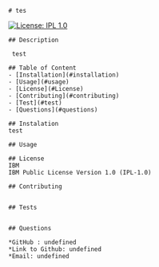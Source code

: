 
    # tes

    
[![License: IPL 1.0](https://img.shields.io/badge/License-IPL_1.0-blue.svg)](https://opensource.org/licenses/IPL-1.0)
 


    ## Description
    
     test
 
    ## Table of Content
    - [Installation](#installation)
    - [Usage](#usage)
    - [License](#License)
    - [Contributing](#contributing)
    - [Test](#test)
    - [Questions](#questions)
 
    ## Instalation
    test
 
    ## Usage
    
    ## License
    IBM
    IBM Public License Version 1.0 (IPL-1.0)
   
    ## Contributing
    
    
    ## Tests
    
    
    ## Questions

    *GitHub : undefined
    *Link to Github: undefined
    *Email: undefined
 
    